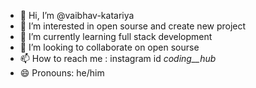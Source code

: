 - 👋 Hi, I’m @vaibhav-katariya
- 👀 I’m interested in open sourse and create new project 
- 🌱 I’m currently learning full stack development
- 💞️ I’m looking to collaborate on open sourse 
- 📫 How to reach me : instagram id _coding__hub_
- 😄 Pronouns: he/him

<!---
vaibhav-katariya/vaibhav-katariya is a ✨ special ✨ repository because its `README.md` (this file) appears on your GitHub profile.
You can click the Preview link to take a look at your changes.
--->
